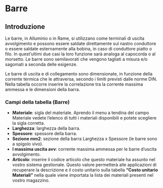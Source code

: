 # Barre

## Introduzione
Le barre, in Alluminio o in Rame, si utilizzano come terminali di uscita  avvolgimento e possono essere saldate direttamente sul nastro conduttore o essere saldate esternamente alla bobina, in caso di conduttore piatto o filo. In quest’ultimi due casi la loro funzione sarà analoga al capocorda o al morsetto. Le barre sono semilavorati che vengono tagliati a misura e/o sagomati a seconda delle esigenze.

Le barre di uscita e di collegamento sono dimensionate, in funzione della corrente termica che le attraversa, secondo i limiti previsti dalle norme DIN. Nella tabella occorre inserire la correlazione tra la corrente massima ammessa e le dimensioni della barra. 

### Campi della tabella (Barre)
- **Materiale**: sigla del materiale. Aprendo il menu a tendina del campo Materiale vedete l’elenco di tutti i materiali disponibili e potete scegliere la sigla corretta.
- **Larghezza**: larghezza della barra.
- **Spessore**: spessore della barra.
- **Sezione mm2**: sezione della barra Larghezza x Spessore (le barre sono a spigolo vivo). 
- **I massima uscita avv**: corrente massima ammessa per le barre d’uscita avvolgimento.
- **Articolo**: inserire il codice articolo che questo materiale ha assunto nel vostro sistema gestionale. Questo valore permetterà alle applicazioni di recuperare la descrizione e il costo unitario sulla tabella **“Costo unitario Materiali”** nella quale viene importata la lista dei materiali presenti nel vostro magazzino.

